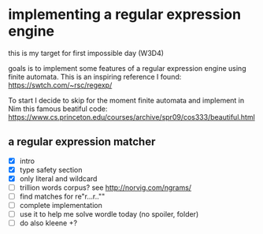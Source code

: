 # implementing a regular expression engine

this is my target for first impossible day (W3D4)

goals is to implement some features of a regular expression engine
using finite automata.
This is an inspiring reference I found: https://swtch.com/~rsc/regexp/

To start I decide to skip for the moment finite automata
and implement in Nim this famous beatiful code:
https://www.cs.princeton.edu/courses/archive/spr09/cos333/beautiful.html

## a regular expression matcher

- [x] intro
- [x] type safety section
- [x] only literal and wildcard
- [ ] trillion words corpus? see http://norvig.com/ngrams/
- [ ] find matches for re"r...r..""
- [ ] complete implementation
- [ ] use it to help me solve wordle today (no spoiler, folder)
- [ ] do also kleene +?